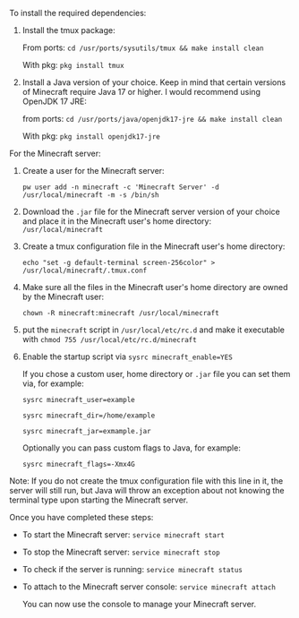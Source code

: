 To install the required dependencies:

1. Install the tmux package:

   From ports: `cd /usr/ports/sysutils/tmux && make install clean`

    With pkg: `pkg install tmux`

2. Install a Java version of your choice. Keep in mind that certain versions of Minecraft require Java 17 or higher. I would recommend using OpenJDK 17 JRE:

    from ports: `cd /usr/ports/java/openjdk17-jre && make install clean`

    With pkg: `pkg install openjdk17-jre`

For the Minecraft server:

1. Create a user for the Minecraft server:
 
    `pw user add -n minecraft -c 'Minecraft Server' -d /usr/local/minecraft -m -s /bin/sh`
  
2. Download the `.jar` file for the Minecraft server version of your choice and place it in the Minecraft user's home directory: `/usr/local/minecraft`

3. Create a tmux configuration file in the Minecraft user's home directory:
   
    `echo "set -g default-terminal screen-256color" > /usr/local/minecraft/.tmux.conf`

4. Make sure all the files in the Minecraft user's home directory are owned by the Minecraft user:

   `chown -R minecraft:minecraft /usr/local/minecraft` 

5. put the `minecraft` script in `/usr/local/etc/rc.d` and make it executable with `chmod 755 /usr/local/etc/rc.d/minecraft`
  
6. Enable the startup script via `sysrc minecraft_enable=YES`

   If you chose a custom user, home directory or `.jar` file you can set them via, for example:
   
   `sysrc minecraft_user=example`

   `sysrc minecraft_dir=/home/example`

   `sysrc minecraft_jar=exmample.jar`

   Optionally you can pass custom flags to Java, for example:

   `sysrc minecraft_flags=-Xmx4G`
   
Note: If you do not create the tmux configuration file with this line in it, the server will still run, but Java will throw an exception about not knowing the terminal type upon starting the Minecraft server.

Once you have completed these steps: 

- To start the Minecraft server: `service minecraft start`

- To stop the Minecraft server: `service minecraft stop`

- To check if the server is running: `service minecraft status`

- To attach to the Minecraft server console: `service minecraft attach`
  
  You can now use the console to manage your Minecraft server.
